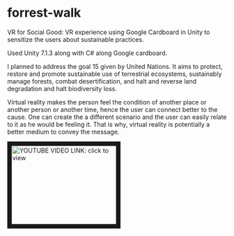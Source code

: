 # forrest-walk
VR for Social Good: VR experience using Google Cardboard in Unity to sensitize the users about sustainable practices.

Used Unity 7.1.3 along with C# along Google cardboard. 

I planned to address the goal 15 given by United Nations. It aims to protect, restore and promote sustainable use of terrestrial ecosystems, sustainably manage forests, combat desertification, and halt and reverse land degradation and halt biodiversity loss.

Virtual reality makes the person feel the condition of another place or another person or another time, hence the user can connect better to the cause. One can create the a different scenario and the user can easily relate to it as he would be feeling it. That is why, virtual reality is potentially a better medium to convey the message.

<a href="https://www.youtube.com/watch?v=J_xGO6qSK_s&ab_channel=RichaSikri" 
target="_blank"><img src="http://img.youtube.com/vi/YOUTUBE_VIDEO_ID_HERE/0.jpg" 
alt="YOUTUBE VIDEO LINK: click to view" width="240" height="180" border="10" /></a>
